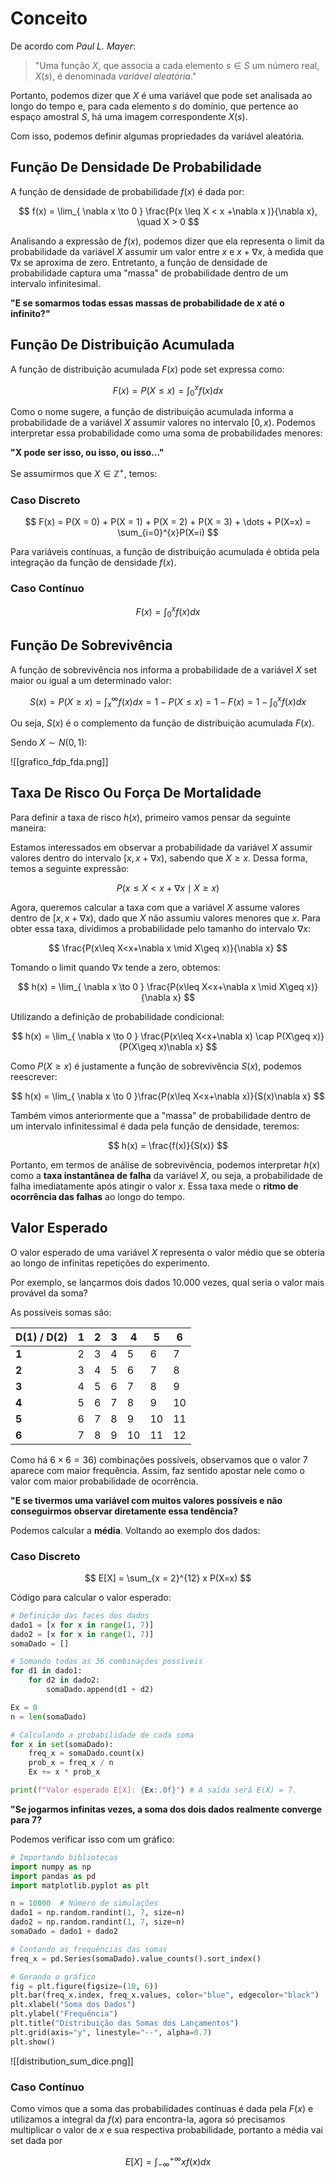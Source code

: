 # Conceito

De acordo com *Paul L. Mayer*:
> "Uma função $X$, que associa a cada elemento $s \in S$ um número real, $X(s)$, é denominada *variável aleatória*."

Portanto, podemos dizer que $X$ é uma variável que pode set analisada ao longo do tempo e, para cada elemento $s$ do domínio, que pertence ao espaço amostral $S$, há uma imagem correspondente $X(s)$.

Com isso, podemos definir algumas propriedades da variável aleatória.

## Função De Densidade De Probabilidade

A função de densidade de probabilidade $f(x)$ é dada por:

$$
f(x) = \lim_{ \nabla x  \to 0 } \frac{P(x \leq X < x +\nabla x )}{\nabla x}, \quad X > 0
$$

Analisando a expressão de $f(x)$, podemos dizer que ela representa o limit da probabilidade da variável $X$ assumir um valor entre $x$ e $x+\nabla x$, à medida que $\nabla x$ se aproxima de zero. Entretanto, a função de densidade de probabilidade captura uma "massa" de probabilidade dentro de um intervalo infinitesimal.


**"E se somarmos todas essas massas de probabilidade de $x$ até o infinito?"**

## Função De Distribuição Acumulada

A função de distribuição acumulada $F(x)$ pode set expressa como:

$$
F(x) = P(X \leq x)=\int_{0}^{x} f(x)dx
$$

Como o nome sugere, a função de distribuição acumulada informa a probabilidade de a variável $X$ assumir valores no intervalo $[0, x)$. Podemos interpretar essa probabilidade como uma soma de probabilidades menores:

**"X pode ser isso, ou isso, ou isso…"**

Se assumirmos que $X \in \mathbb{Z}^+$, temos: 

### Caso Discreto
$$
F(x) = P(X = 0) + P(X = 1) + P(X = 2) + P(X = 3) + \dots + P(X=x) = \sum_{i=0}^{x}P(X=i)
$$

Para variáveis contínuas, a função de distribuição acumulada é obtida pela integração da função de densidade $f(x)$.


### Caso Contínuo
$$
F(x) = \int_{0}^{x}f(x)dx
$$

## Função De Sobrevivência

A função de sobrevivência nos informa a probabilidade de a variável $X$ set maior ou igual a um determinado valor:

$$
S(x) = P(X \geq x) = \int_{x}^{\infty} f(x)dx = 1 - P(X\leq x) = 1-F(x) = 1 - \int_{0}^{x} f(x)dx
$$

Ou seja, $S(x)$ é o complemento da função de distribuição acumulada $F(x)$.

Sendo $X \sim N(0,1)$:

![[grafico_fdp_fda.png]]

## Taxa De Risco Ou Força De Mortalidade

Para definir a taxa de risco $h(x)$, primeiro vamos pensar da seguinte maneira:

Estamos interessados em observar a probabilidade da variável $X$ assumir valores dentro do intervalo $[x, x+\nabla x)$, sabendo que $X \geq x$. Dessa forma, temos a seguinte expressão:

$$
P(x\leq X<x+\nabla x \mid X\geq x)
$$

Agora, queremos calcular a taxa com que a variável $X$ assume valores dentro de $[x, x+\nabla x)$, dado que $X$ não assumiu valores menores que $x$. Para obter essa taxa, dividimos a probabilidade pelo tamanho do intervalo $\nabla x$:

$$
\frac{P(x\leq X<x+\nabla x \mid X\geq x)}{\nabla x}
$$

Tomando o limit quando $\nabla x$ tende a zero, obtemos:

$$
h(x) = \lim_{ \nabla x \to 0 } \frac{P(x\leq X<x+\nabla x \mid X\geq x)}{\nabla x}
$$

Utilizando a definição de probabilidade condicional:

$$
h(x) = \lim_{ \nabla x \to 0 } \frac{P(x\leq X<x+\nabla x) \cap P(X\geq x)}{P(X\geq x)\nabla x}
$$

Como $P(X\geq x)$ é justamente a função de sobrevivência $S(x)$, podemos reescrever:

$$
h(x) = \lim_{ \nabla x \to 0 }\frac{P(x\leq X<x+\nabla x)}{S(x)\nabla x}
$$

Também vimos anteriormente que a "massa" de probabilidade dentro de um intervalo infinitessimal é dada pela função de densidade, teremos:

$$
h(x) = \frac{f(x)}{S(x)}
$$

Portanto, em termos de análise de sobrevivência, podemos interpretar $h(x)$ como a **taxa instantânea de falha** da variável $X$, ou seja, a probabilidade de falha imediatamente após atingir o valor $x$. Essa taxa mede o **ritmo de ocorrência das falhas** ao longo do tempo.

## Valor Esperado

O valor esperado de uma variável $X$ representa o valor médio que se obteria ao longo de infinitas repetições do experimento.

Por exemplo, se lançarmos dois dados 10.000 vezes, qual seria o valor mais provável da soma?

As possíveis somas são:

| D(1) / D(2) | **1** | **2** | **3** | **4** | **5** | **6** |
|-------------|------|------|------|------|------|------|
| **1**       | 2    | 3    | 4    | 5    | 6    | 7    |
| **2**       | 3    | 4    | 5    | 6    | 7    | 8    |
| **3**       | 4    | 5    | 6    | 7    | 8    | 9    |
| **4**       | 5    | 6    | 7    | 8    | 9    | 10   |
| **5**       | 6    | 7    | 8    | 9    | 10   | 11   |
| **6**       | 7    | 8    | 9    | 10   | 11   | 12   |


Como há $6 \times 6 = 36$) combinações possíveis, observamos que o valor $7$ aparece com maior frequência. Assim, faz sentido apostar nele como o valor com maior probabilidade de ocorrência.


**"E se tivermos uma variável com muitos valores possíveis e não conseguirmos observar diretamente essa tendência?**


Podemos calcular a **média**. Voltando ao exemplo dos dados:

### Caso Discreto
$$
E[X] = \sum_{x = 2}^{12} x P(X=x)
$$

Código para calcular o valor esperado:

```python
# Definição das faces dos dados
dado1 = [x for x in range(1, 7)]
dado2 = [x for x in range(1, 7)]
somaDado = []

# Somando todas as 36 combinações possíveis
for d1 in dado1:
    for d2 in dado2:
        somaDado.append(d1 + d2)

Ex = 0
n = len(somaDado)

# Calculando a probabilidade de cada soma
for x in set(somaDado):
    freq_x = somaDado.count(x)
    prob_x = freq_x / n
    Ex += x * prob_x

print(f"Valor esperado E[X]: {Ex:.0f}") # A saída será E(X) = 7.
```

**"Se jogarmos infinitas vezes, a soma dos dois dados realmente converge para 7?**

Podemos verificar isso com um gráfico:

```python
# Importando bibliotecas
import numpy as np
import pandas as pd
import matplotlib.pyplot as plt

n = 10000  # Número de simulações
dado1 = np.random.randint(1, 7, size=n)  
dado2 = np.random.randint(1, 7, size=n)  
somaDado = dado1 + dado2  

# Contando as frequências das somas
freq_x = pd.Series(somaDado).value_counts().sort_index()  

# Gerando o gráfico
fig = plt.figure(figsize=(10, 6))
plt.bar(freq_x.index, freq_x.values, color="blue", edgecolor="black")
plt.xlabel("Soma dos Dados")
plt.ylabel("Frequência")
plt.title("Distribuição das Somas dos Lançamentos")
plt.grid(axis="y", linestyle="--", alpha=0.7)
plt.show()
```

![[distribution_sum_dice.png]]

### Caso Contínuo

Como vimos que a soma das probabilidades contínuas é dada pela $F(x)$ e utilizamos a integral da $f(x)$ para encontra-la, agora só precisamos multiplicar o valor de $x$ e sua respectiva probabilidade, portanto a média vai set dada por

$$
E[X] = \int_{-\infty}^{+\infty}xf(x)dx 
$$